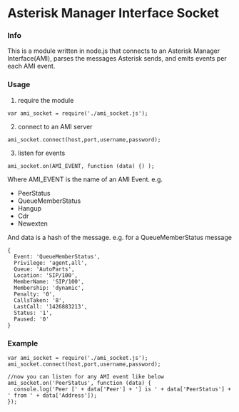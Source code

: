 # Asterisk Manager Interface Socket

### Info
This is a module written in node.js that connects to an Asterisk Manager Interface(AMI), parses the messages Asterisk sends, and emits events per each AMI event.

### Usage
1. require the module
```
var ami_socket = require('./ami_socket.js');
```
2. connect to an AMI server
```
ami_socket.connect(host,port,username,password);
```
3. listen for events
```
ami_socket.on(AMI_EVENT, function (data) {) );
```
Where AMI_EVENT is the name of an AMI Event. e.g.
* PeerStatus
* QueueMemberStatus
* Hangup
* Cdr
* Newexten

And data is a hash of the message. e.g. for a QueueMemberStatus message
```
{
  Event: 'QueueMemberStatus',
  Privilege: 'agent,all',
  Queue: 'AutoParts',
  Location: 'SIP/100',
  MemberName: 'SIP/100',
  Membership: 'dynamic',
  Penalty: '0',
  CallsTaken: '8',
  LastCall: '1426883213',
  Status: '1',
  Paused: '0'
}
```

### Example

```
var ami_socket = require('./ami_socket.js');
ami_socket.connect(host,port,username,password);

//now you can listen for any AMI event like below
ami_socket.on('PeerStatus', function (data) {
  console.log('Peer [' + data['Peer'] + '] is ' + data['PeerStatus'] + ' from ' + data['Address']);
});
```
